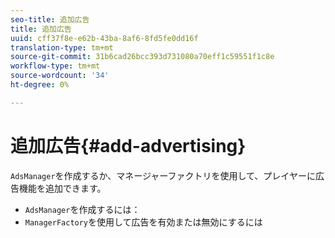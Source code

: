 ```yaml
---
seo-title: 追加広告
title: 追加広告
uuid: cff37f8e-e62b-43ba-8af6-8fd5fe0dd16f
translation-type: tm+mt
source-git-commit: 31b6cad26bcc393d731080a70eff1c59551f1c8e
workflow-type: tm+mt
source-wordcount: '34'
ht-degree: 0%

---
```



# 追加広告{#add-advertising}

`AdsManager`を作成するか、マネージャーファクトリを使用して、プレイヤーに広告機能を追加できます。

* `AdsManager`を作成するには：
* `ManagerFactory`を使用して広告を有効または無効にするには
